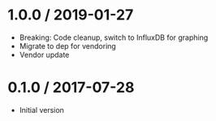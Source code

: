 # 1.0.0 / 2019-01-27

  * Breaking: Code cleanup, switch to InfluxDB for graphing
  * Migrate to dep for vendoring
  * Vendor update

# 0.1.0 / 2017-07-28

  * Initial version
